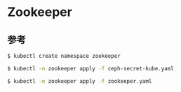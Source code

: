 # Zookeeper

## 参考

```bash
$ kubectl create namespace zookeeper

$ kubectl -n zookeeper apply -f ceph-secret-kube.yaml

$ kubectl -n zookeeper apply -f zookeeper.yaml
```